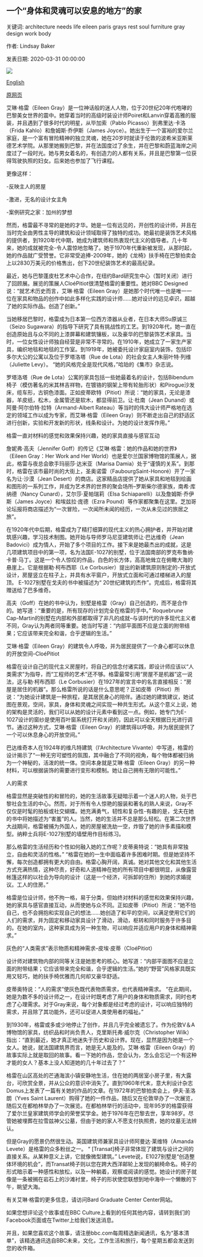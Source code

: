 ## 一个“身体和灵魂可以安息的地方”的家

关键词: architecture needs life eileen paris grays rest soul furniture gray design work body

作者: Lindsay Baker

发表日期: 2020-03-31 00:00:00

![](https://ichef.bbci.co.uk/wwfeatures/live/624_351/images/live/p0/88/9r/p0889rrz.jpg)

[English](A%20home%20%E2%80%98where%20body%20and%20soul%20can%20rest%E2%80%99.md)

[原网页](https://www.bbc.com/culture/story/20200331-designer-eileen-grays-home-where-body-and-soul-can-rest)

艾琳·格雷（Eileen Gray）是一位神话般的迷人人物，位于20世纪20年代咆哮的巴黎美女世界的震中。她穿着当时的高级时装设计师Poiret和Lanvin穿着高雅的服装，并且遇到了很多时代的明星，从毕加索（Pablo Picasso）到弗里达·卡洛（Frida Kahlo）和詹姆斯·乔伊斯（James Joyce）。她出生于一个富裕的爱尔兰家庭，是一个富有冒险精神的独立灵魂，她在20岁时就读于伦敦的波希米亚斯莱德艺术学院。从那里她搬到巴黎，并在法国度过了余生，并在巴黎和蔚蓝海岸之间度过了一段时光。她与男女着名的，有创造力的人都有关系，并且是巴黎第一位获得驾驶执照的妇女。后来她也参加了飞行课程。

更像这样：

-反映主人的房屋

-激进，无名的设计女主角

-案例研究之家：加州的梦想

然而，格雷最不寻常的是她的才华。她是一位有远见的，开创性的设计师，并且在当时完全由男性主导的建筑和设计领域取得了独特的成功。她最初是装饰艺术风格的提供者，到1920年代中期，她成为建筑师和热衷现代主义的倡导者。几十年来，她的成就被完全-令人震惊地忽略了。她于1970年代重新被发现，从那时起，她的作品就广受赞誉。它非常受追捧-2009年，她的《龙椅》扶手椅在巴黎拍卖会上以2830万美元的价格售出，创下20世纪装饰艺术的最高纪录。

最近，她与巴黎蓬皮杜艺术中心合作，在纽约Bard研究生中心（暂时关闭）进行了回顾展。展览的策展人CloéPitiot很清楚格雷的重要性。她对BBC Designed说：“就艺术历史而言，艾琳·格雷（Eileen Gray）是她那个时代唯一也是唯一一位在家具和物品的创作中如此多样化实践的设计师……她对设计的远见卓识，超越了她的实际作品。创造了创新。”

当她移居巴黎时，格雷成为日本第一位西方漆器从业者，在日本大师Su原诚三（Seizo Sugawara）的指导下研究了具有挑战性的工艺。到1920年代，她一直在创造原始且与众不同的上漆屏幕和建筑镶板，以及豪华的巴黎装饰艺术家具。当时，一位女性设计师独自经营是非常不寻常的。在1910年，她成立了一家生产家具，编织地毯和地毯的工作室。到1919年，她被委托设计家庭室内装饰，包括印多尔大公的公寓以及位于罗塔洛塔（Rue de Lota）的社会女主人朱丽叶特·列维（Juliette Levy）。 “她的风格完全是现代风格，”哈珀的《集市》杂志说。

罗塔洛塔（Rue de Lota）公寓的家具包括一些她最着名的设计，包括Bibendum椅子（模仿著名的米其林吉祥物，在镀铬的钢架上带有轮胎形状）和Pirogue沙发床，缆车形，古铜色漆面。正如皮蒂欧特（Pitiot）所说：“她的家具，无论是漆器，羊皮纸，松木，金属管还是软木，都显得前卫。让·杜南（Jean Dunand）或阿曼·阿尔伯特·拉特（Armand-Albert Rateau）等当时的伟大设计师严格地在选定的领域工作以成为专家，而艾琳·格雷（Eileen Gray）则不断走出自己的舒适区进行创新，实验和开发新的形状，线条和设计。为她的设计发挥作用。”

格雷一直对材料的感觉和效果保持兴趣，她的家具直接与感官互动

詹妮弗·高夫（Jennifer Goff）的传记《艾琳·格雷：她的作品和她的世界》（Eileen Gray：Her Work and Her World）也是爱尔兰国家博物馆的策展人，据此，格雷与夜总会歌手玛丽莎·达米亚（Marisa Damia）处于“谨慎的关系”。到那时，格雷在该市最时尚的大街上，圣奥诺雷（FaubourgSaint-Honoré）开了一家名为让·沙漠（Jean Desert）的商店。这家精品店提供了她从家具和地毯到绘画和图形的一系列工作，并成为艺术界的世界的聚会场所–罗斯柴尔德家族，南希·库纳德（Nancy Cunard），艾尔莎·夏帕瑞莉（Elsa Schiaparelli）以及詹姆斯·乔伊斯（James Joyce）和埃兹拉·庞德（Ezra Pound）等作家都聚集在这里。芝加哥论坛报将商店描述为“一次冒险，一次闻所未闻的经历，一次从未见过的旅居之旅”。

在1920年代中后期，格雷成为了精打细算的现代主义的热心拥护者，并开始对建筑感兴趣，学习技术制图。她开始与导师罗马尼亚建筑师让·巴达维奇（Jean Badovici）成为情人，开始了多个项目的工作。接下来是她最杰出的成就，这是几项建筑项目中的第一项，名为法国E-1027的别墅，位于法国南部的罗克布鲁纳·卡普·马丁。这是一个令人惊叹的作品，白色的长方体，高高地耸立在俯瞰大海的悬崖上。它是根据勒·柯布西耶（Le Corbusier）提出的新建筑原则制定的-开放式设计，房屋竖立在柱子上，并具有水平窗户，开放式立面和可通过楼梯进入的屋顶。 E-1027别墅在戈夫的书中被描述为“ 20世纪建筑的杰作”。完成后，格雷将其赠送给了巴多维奇。

高夫（Goff）在她的书中认为，别墅是格雷（Gray）自己创造的，而不是合作的。她写道：“重要的是，所有现存的计划完全在格雷的手中。” Roquebrune Cap-Martin的别墅在内部和外部都取得了非凡的成就–与该时代的许多现代主义者不同，Gray认为两者同等重要。她当时写道：“内部平面图不应是立面的附带结果；它应该带来完全和谐，合乎逻辑的生活。”

艾琳·格雷（Eileen Gray）的建筑令人呼吸，并为居民提供了一个身心都可以休息的开放空间–CloéPitiot

格雷在设计自己的现代主义房屋时，将自己的信念付诸实践，即设计师应该以“人类需求”为指导，而“工程师的艺术”还不够。格雷最常引用“房屋不是机器”这一说法，这与勒·柯布西耶（Le Corbusier）在1927年的宣言中的名言直接相反：“房屋是居住的机器”。那么格雷所说的话是什么意思呢？正如皮蒂（Pitiot）所说：“为她设计建筑是一种旅程，是其居民身心的陪伴。通过她的建筑建议，她试图在景观，空间，家具，身体和灵魂之间实现一种共生形式。从这个意义上说，她的架构是灵活的，我们可以从她的设计元素中看到这一点。例如，她专门为E-1027设计的窗纱是使用百叶窗系统打开和关闭的，因此可以全天根据日光进行调节。通过这种方式，艾琳·格雷（Eileen Gray）的建筑得以呼吸，并为居民提供了一个可以休息身心的开放空间。”

巴达维奇本人在1924年的维凡特建筑（I'Architecture Vivante）中写道，格雷的设计揭示了“一种无穷可塑性的氛围，其中融合了不同的视角，每个物体都被归纳为一个神秘的，活泼的统一体。空间本身就是艾琳·格雷（Eileen Gray）的另一种材料，可以根据装饰的需要进行变形和模制。她让自己拥有无限的可能性。”

人的需求

格雷显然是突破性的和冒险的，她的生活故事无疑暗示着一个迷人的人物，处于巴黎社会生活的中心。然而，对于所有令人惊艳的服装和著名的熟人来说，Gray不仅仅是时髦的拍板或社交蝴蝶。她充满勇气，韧性和复杂性-有趣的是，戈夫在她的书中将她描述为“害羞”的人。当然，她的生活并不总是那么轻松。在第二次世界大战期间，格雷被捕为外国人，她的房屋被洗劫一空，炸毁了她的许多素描和模型。纳粹士兵将E-1027别墅的墙壁用作目标练习。

那么格雷的生活经历和个性如何融入她的工作呢？皮蒂奥特说：“她具有非常独立，自由和灵活的性格。” “格雷在她的一生中面临着许多困难时期。但是她坚持不懈，每次创造都拥有更大的自由。格雷心胸开阔，真诚。她对其他文化和其他生活方式充满热情，这种尽责，好奇和人道精神在她的所有项目中都很明显，从像露营帐篷这样的以社会为导向的设计（这是一个经济，可拆卸的住所）到她的求婚提议。工人的住房。”

格雷是位设计师，他不拘一格，易于分类，但始终对材料的感觉和效果保持兴趣，她的家具与感官直接互动，从而使她与众不同。正如皮蒂（Pitiot）所说：“她不怕自己，也不会拥抱和实现自己的想法……她创造了和平的空间，以满足使用它们的人们的需求，并为固定和移动家具设计了滑动，滑动，枢转和同时服务于许多目的。在她的室内，这种家具成为另一种生物，可以响应并适应用户的身体和精神需求。”

灰色的“人类需求”表示物质和精神需求–皮埃·皮蒂（CloéPitiot）

设计师对建筑物内部的同等关注是她思考的核心。她写道：“内部平面图不应是立面的附带结果；它应该带来完全和谐，合乎逻辑的生活。”她的“野营”风格家具既实用又轻巧，她的扶手椅优雅而几何却又豪华舒适。

皮蒂奥特说：“人的需求”使灰色既代表物质需求，也代表精神需求。 “在此期间，她是为数不多的设计师之一，在设计时既考虑了用户的身体和物质需求，同时也考虑了心理需求。对于Gray来说，每个对象都是经过考虑的设计，可以响应独特的需求，并且除了其功能外，还可以促进人类使用者的福祉。”

到1930年，格雷或多或少地停止了创作，并且几乎完全被遗忘了。作为伦敦V＆A博物馆的家具，纺织品和时尚负责人，克里斯托弗·威尔克（Christopher Wilk）指出：“直到最近，她才真正地迷失于历史和设计界。现在，显然是因为她是一个女人。她说，就法国建筑界而言，她是无人能及的。艾琳·格雷（Eileen Gray）的故事实际上就是取回的故事。看一下她的作品，您会认为，怎么会忘记一个有这种才能的女人？基本上没人知道她的几十年过去了？”

格雷在山区高处的芒通海滨小镇安静地生活，住在她的两居室小房子里，有大露台，可欣赏全景，并从公众的意识中消失了。直到1960年代末，意大利设计杂志Domus上发表了一篇有关她的作品的文章。在1972年的巴黎拍卖会上，伊夫·圣洛朗（Yves Saint Laurent）购得了她的一件作品，随后又在伦敦举办了一次展览，随后又在都柏林举办了一次展览。在都柏林举行的活动中，现年95岁的格雷获得了爱尔兰皇家建筑师学会的荣誉奖学金。她于1976年在巴黎去世，享年98岁。尽管她被埋葬在拉雪兹神父公墓，但由于她的家人不愿支付执照费，她的坟墓无法辨认。

但是Gray的愿景仍然很生动。英国建筑师兼家具设计师阿曼达·莱维特（Amanda Levete）是格雷的众多粉丝之一。 “ [Transat]椅子非常体现了建筑与设计之间的直接关系。从某种意义上讲，它就像微型建筑。” Levete说，E1027别墅是“创造整体环境的机会”，而Transat椅子则以您在跨大西洋邮轮上发现的躺椅命名。椅子的形式暗示着一种感性和放松，以及一种躺着，观察或阅读的感觉。她设计的房子就像是一条被搁在岩石上的沙滩衬里，椅子的形状使您联想到地中海中一个懒散的下午，眺望大海。

有关艾琳·格雷的更多信息，请访问Bard Graduate Center Center网站。

如果您想评论这个故事或在BBC Culture上看到的任何其他内容，请转到我们的Facebook页面或在Twitter上给我们发送消息。

并且，如果您喜欢这个故事，请注册bbc.com每周精选新闻通讯，名为“基本清单”，该精选通讯选自BBC未来，文化，工作生活和旅行，每个星期五都会发送到您的收件箱。